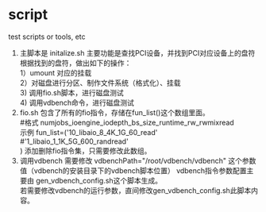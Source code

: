 # script
test scripts or tools, etc
1. 主脚本是 initalize.sh
   主要功能是查找PCI设备，并找到PCI对应设备上的盘符  
   根据找到的盘符，做出如下的操作：  
   1）umount 对应的挂载  
   2）对磁盘进行分区、制作文件系统（格式化）、挂载  
   3) 调用fio.sh脚本，进行磁盘测试  
   4) 调用vdbench命令，进行磁盘测试  
2. fio.sh
   包含了所有的fio指令，存储在fun_list()这个数组里面。  
   #格式 numjobs_ioengine_iodepth_bs_size_runtime_rw_rwmixread  
   示例 fun_list=('10_libaio_8_4K_1G_60_read'  
        #'1_libaio_1_1K_5G_600_randread'  
        )
   添加删除fio指令集，只需要修改此数组。  
3. 调用vdbench
   需要修改 vdbenchPath="/root/vdbench/vdbench" 这个参数值（vdbench的安装目录下的vdbench脚本位置）
   vdbench指令参数配置主要由 gen_vdbench_config.sh这个脚本生成。  
   若需要修改vdbench的运行参数，直间修改gen_vdbench_config.sh此脚本内容。
    
